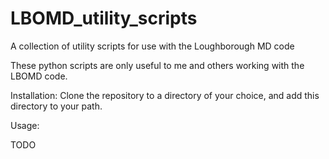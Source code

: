 # LBOMD_utility_scripts
A collection of utility scripts for use with the Loughborough MD code

These python scripts are only useful to me and others working with the LBOMD code.


Installation:
Clone the repository to a directory of your choice, and add this directory to your path.

Usage:

TODO

